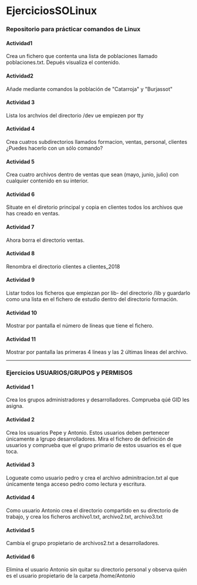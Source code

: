 # EjerciciosSOLinux
### Repositorio para prácticar comandos de Linux

#### Actividad1
Crea un fichero que contenta una lista de poblaciones llamado poblaciones.txt. Depués visualiza el contenido.

####  Actividad2
Añade mediante comandos la población de "Catarroja"  y "Burjassot"

#### Actividad 3
Lista los archvios del directorio /dev ue empiezen por tty

#### Actividad 4
Crea cuatros subdirectorios llamados formacion, ventas, personal, clientes ¿Puedes hacerlo con un sólo comando?

#### Actividad 5
Crea cuatro archivos dentro de ventas que sean (mayo, junio, julio) con cualquier contenido en su interior.

#### Actividad 6
Situate en el diretorio principal y copia en clientes todos los archivos que has creado en ventas.

#### Actividad 7
Ahora borra el directorio ventas.

#### Actividad 8
Renombra el directorio clientes a clientes_2018

#### Actividad 9
Listar todos los ficheros que empiezan por lib- del directorio /lib y guardarlo como una lista en el fichero de estudio dentro del directorio formación.

#### Actividad 10
Mostrar por pantalla el número de líneas que tiene el fichero.

#### Actividad 11
Mostrar por pantalla las primeras 4 lineas y las 2 últimas líneas del archivo.

---

### Ejercicios USUARIOS/GRUPOS y PERMISOS

#### Actividad 1
Crea los grupos administradores y desarrolladores. Comprueba qúé GID  les asigna.

#### Actividad 2 
Crea los usuarios Pepe y Antonio. Estos usuarios deben pertenecer únicamente a lgrupo desarrolladores. Mira el fichero de definición de usuarios y comprueba que el grupo primario de estos usuarios es el que toca.

#### Actividad 3
Logueate como usuario pedro y crea el archivo adminitracion.txt al que únicamente tenga acceso pedro como lectura y escritura.

#### Actividad 4
Como usuario Antonio crea el directorio compartido en su directorio de trabajo, y crea los ficheros archivo1.txt, archivo2.txt, archivo3.txt

#### Actividad 5
Cambia el grupo propietario de archivos2.txt a desarrolladores.

#### Actividad 6
Elimina el usuario Antonio sin quitar su directorio personal y observa quién es el usuario propietario de la carpeta /home/Antonio
